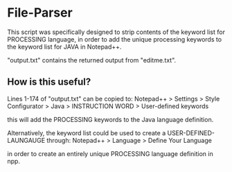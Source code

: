# File-Parser

This script was specifically designed to strip contents of the keyword
list for PROCESSING language, in order to add the unique processing keywords
to the keyword list for JAVA in Notepad++.

"output.txt" contains the returned output from "editme.txt".

## How is this useful?

Lines 1-174 of "output.txt" can be copied to:
Notepad++ > Settings > Style Configurator > Java > INSTRUCTION WORD > User-defined keywords

this will add the PROCESSING keywords to the Java language definition.

Alternatively, the keyword list could be used to create a USER-DEFINED-LAUNGAUGE
through:
Notepad++ > Language > Define Your Language

in order to create an entirely unique PROCESSING language definition in npp.